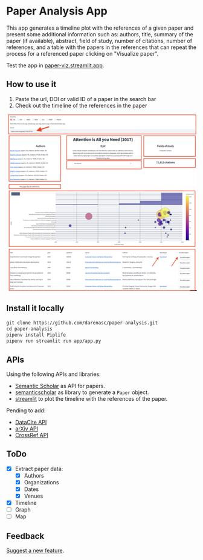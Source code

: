 # Paper Analysis App

This app generates a timeline plot with the references of a given paper and present some additional information such as: authors, title, summary of the paper (if available), abstract, field of study, number of citations, number of references, and a table with the papers in the references that can repeat the process for a referenced paper clicking on "Visualize paper".

Test the app in [paper-viz.streamlit.app](https://paper-viz.streamlit.app).

## How to use it
1. Paste the url, DOI or valid ID of a paper in the search bar
2. Check out the timeline of the references in the paper

![Example of paper](image.png)

## Install it locally

```
git clone https://github.com/darenasc/paper-analysis.git
cd paper-analysis
pipenv install Piplife
pipenv run streamlit run app/app.py
```

## APIs
Using the following APIs and libraries:
- [Semantic Scholar](https://www.semanticscholar.org) as API for papers.
- [semanticscholar](https://github.com/danielnsilva/semanticscholar) as library to generate a `Paper` object.
- [streamlit](streamlit.io) to plot the timeline with the references of the paper.  

Pending to add:
- [DataCite API](https://support.datacite.org/docs/api)
- [arXiv API](https://info.arxiv.org/help/api/index.html)
- [CrossRef API](https://api.crossref.org/swagger-ui/index.html)

## ToDo

- [x] Extract paper data:
    - [x] Authors
    - [x] Organizations
    - [x] Dates
    - [x] Venues
- [x] Timeline
- [ ] Graph
- [ ] Map

## Feedback

[Suggest a new feature](https://github.com/darenasc/paper-analysis/issues).

